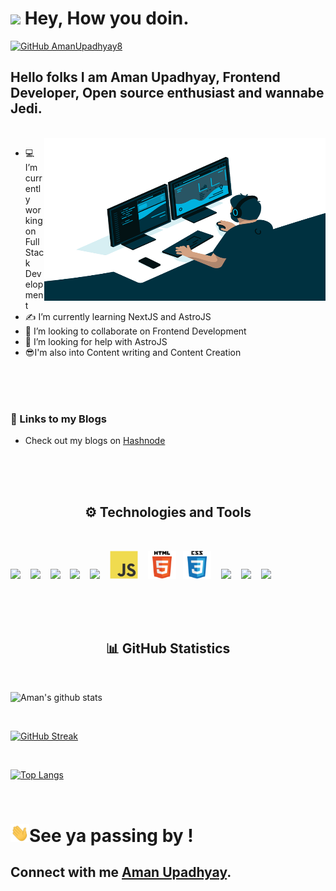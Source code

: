 <h1><img src="https://emojis.slackmojis.com/emojis/images/1531849430/4246/blob-sunglasses.gif?1531849430" width="30"/> Hey, How you doin.</h1>

[![GitHub AmanUpadhyay8](https://img.shields.io/github/followers/AmanUpadhyay8?label=follow&style=social)](https://github.com/AmanUpadhyay8)

<!--
**AmanUpadhyay8/AmanUpadhyay8** is a ✨ _special_ ✨ repository because its `README.md` (this file) appears on your GitHub profile. -->

 ## Hello folks I am Aman Upadhyay, Frontend Developer, Open source enthusiast and wannabe Jedi.

 <br>

 <img align="right" alt="GIF" src="https://raw.githubusercontent.com/AmanUpadhyay8/AmanUpadhyay8/main/code.gif" width="450" height="260" />

- 💻 I’m currently working on Full Stack Development                                              
- ✍ I’m currently learning NextJS and AstroJS 
- 🤩 I’m looking to collaborate on Frontend Development
- 🤔 I’m looking for help with AstroJS
- 😎I'm also into Content writing and Content Creation

<br>
<br>
<br>

<h3>
    📕 Links to my Blogs
</h3>

- Check out my blogs on [Hashnode](https://dev-jedi.hashnode.dev/)




<br>
<br>
<br>

<h2 align="center">
    ⚙ Technologies and Tools
</h2>

<br>

<img width="45px" padding="10px" src="https://code.visualstudio.com/assets/images/code-stable-white.png" /> &nbsp;&nbsp;
<img width="45px" src="https://upload.wikimedia.org/wikipedia/commons/9/9c/IntelliJ_IDEA_Icon.svg" /> &nbsp;&nbsp;
<img width="45px" src="https://cdn.discordapp.com/attachments/873792024682307585/873952168179281960/UHqP0Hyalcn6Tqx5oAAAAASUVORK5CYII.png" /> &nbsp;&nbsp;
<img width="45px" src="https://upload.wikimedia.org/wikipedia/commons/thumb/3/3f/Git_icon.svg/1024px-Git_icon.svg.png" /> &nbsp;&nbsp;
<img width="50px" src="https://1000logos.net/wp-content/uploads/2020/09/Java-Logo.png" /> &nbsp;&nbsp;
<img width="45px" src="https://raw.githubusercontent.com/devicons/devicon/master/icons/javascript/javascript-original.svg" /> &nbsp;&nbsp;
<img width="45px" src="https://raw.githubusercontent.com/devicons/devicon/master/icons/html5/html5-original-wordmark.svg" /> &nbsp;
<img width="45px" src="https://raw.githubusercontent.com/devicons/devicon/master/icons/css3/css3-original-wordmark.svg" /> &nbsp;&nbsp;
<img width="50px" src="https://cdn.iconscout.com/icon/free/png-512/react-1-282599.png" /> &nbsp;&nbsp;
<img width="50px" src="https://user-images.githubusercontent.com/42747200/46140125-da084900-c26d-11e8-8ea7-c45ae6306309.png" /> &nbsp;&nbsp;
<img width="50px" src="https://cdn3.iconfinder.com/data/icons/logos-and-brands-adobe/512/267_Python-512.png" /> &nbsp;&nbsp;
<!-- [<img width="50px" src="https://img.icons8.com/color/452/nodejs.png" />][node] &nbsp;&nbsp; -->
<!-- [<img width="50px" src="https://raw.githubusercontent.com/devicons/devicon/master/icons/c/c-original.svg" />][c] &nbsp;&nbsp; -->
<!-- [<img width="50px" src="https://camo.githubusercontent.com/dd4b2422ed3bfc9da88c43d18550375c66f9584327dff7ecc19315ce50b96f07/68747470733a2f2f7777772e766563746f726c6f676f2e7a6f6e652f6c6f676f732f66697265626173652f66697265626173652d69636f6e2e737667" />][firebase] &nbsp;&nbsp; -->


<br><br><br>

<h2 align="center">
   📊 GitHub Statistics
</h2>

<br>

![Aman's github stats](https://github-readme-stats.vercel.app/api?username=AmanUpadhyay8&show_icons=true&theme=radical)

<br>

[![GitHub Streak](https://github-readme-streak-stats.herokuapp.com/?user=AmanUpadhyay8)](https://git.io/streak-stats)

<br>

[![Top Langs](https://github-readme-stats.vercel.app/api/top-langs/?username=AmanUpadhyay8&show_icons=true&theme=dracula&layout=compact)](https://github.com/anuraghazra/github-readme-stats)

<br>




<h1> <img src="https://raw.githubusercontent.com/AmanUpadhyay8/AmanUpadhyay8/main/wave.gif" width="30px"/>See ya passing by !</h1>

## Connect with me [Aman Upadhyay](https://linktr.ee/Aman_Upadhyay).
